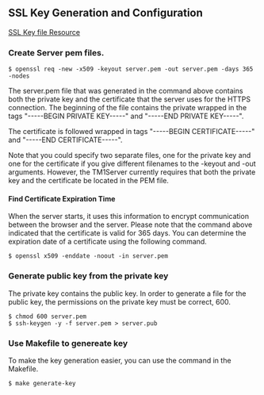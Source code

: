 
SSL Key Generation and Configuration
--------------------------------------

[SSL Key file Resource](https://serverfault.com/questions/9708/what-is-a-pem-file-and-how-does-it-differ-from-other-openssl-generated-key-file)

### Create Server pem files.

	$ openssl req -new -x509 -keyout server.pem -out server.pem -days 365 -nodes

The server.pem file that was generated in the command above contains both the private key and the certificate
that the server uses for the HTTPS connection.  The beginning of the file contains the private wrapped in the tags
"-----BEGIN PRIVATE KEY-----" and "-----END PRIVATE KEY-----".

The certificate is followed wrapped in tags "-----BEGIN CERTIFICATE-----" and "-----END CERTIFICATE-----".

Note that you could specify two separate files, one for the private key and one for the certificate if you give different
filenames to the -keyout and -out arguments.  However, the TM1Server currently requires that both the private key and the certificate
be located in the PEM file.

#### Find Certificate Expiration Time

When the server starts, it uses this information to encrypt communication between the browser and the server.  Please
note that the command above indicated that the certificate is valid for 365 days.  You can determine the expiration date
of a certificate using the following command.

	$ openssl x509 -enddate -noout -in server.pem

### Generate public key from the private key

The private key contains the public key. In order to generate a file for the public key, the permissions on the private key must be correct, 600.

	$ chmod 600 server.pem
	$ ssh-keygen -y -f server.pem > server.pub

### Use Makefile to genereate key

To make the key generation easier, you can use the command in the Makefile.

	$ make generate-key